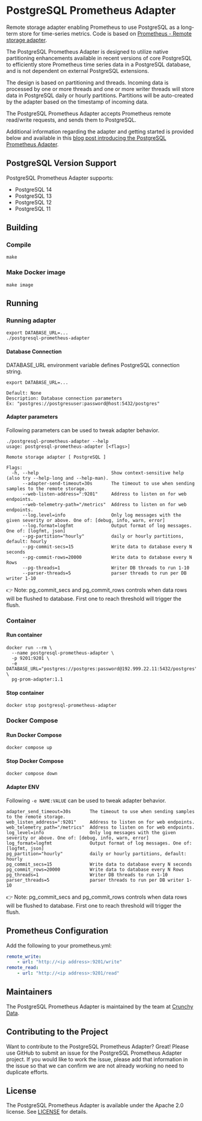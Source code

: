 # PostgreSQL Prometheus Adapter

Remote storage adapter enabling Prometheus to use PostgreSQL as a long-term store for time-series metrics. Code is based on [Prometheus - Remote storage adapter](https://github.com/prometheus/prometheus/tree/master/documentation/examples/remote_storage/remote_storage_adapter).

The PostgreSQL Prometheus Adapter is designed to utilize native partitioning enhancements available in recent versions of core PostgreSQL to efficiently store Prometheus time series data in a PostgreSQL database, and is not dependent on external PostgreSQL extensions.

The design is based on partitioning and threads. Incoming data is processed by one or more threads and one or more writer threads will store data in PostgreSQL daily or hourly partitions. Partitions will be auto-created by the adapter based on the timestamp of incoming data.

The PostgreSQL Prometheus Adapter accepts Prometheus remote read/write requests, and sends them to PostgreSQL.

Additional information regarding the adapter and getting started is provided below and available in this [blog post introducing the PostgreSQL Prometheus Adapter](https://info.crunchydata.com/blog/using-postgres-to-back-prometheus-for-your-postgresql-monitoring-1).

## PostgreSQL Version Support

PostgreSQL Prometheus Adapter supports:

* PostgreSQL 14
* PostgreSQL 13
* PostgreSQL 12
* PostgreSQL 11

## Building

### Compile

```shell
make
```

### Make Docker image

```shell
make image
```

## Running

### Running adapter

```shell
export DATABASE_URL=...
./postgresql-prometheus-adapter
```

#### Database Connection

DATABASE_URL environment variable defines PostgreSQL connection string.

```shell
export DATABASE_URL=...

```

```shell
Default: None
Description: Database connection parameters
Ex: "postgres://postgresuser:password@host:5432/postgres"
```

#### Adapter parameters

Following parameters can be used to tweak adapter behavior.

```shell
./postgresql-prometheus-adapter --help
usage: postgresql-prometheus-adapter [<flags>]

Remote storage adapter [ PostgreSQL ]

Flags:
  -h, --help                           Show context-sensitive help (also try --help-long and --help-man).
      --adapter-send-timeout=30s       The timeout to use when sending samples to the remote storage.
      --web-listen-address=":9201"     Address to listen on for web endpoints.
      --web-telemetry-path="/metrics"  Address to listen on for web endpoints.
      --log.level=info                 Only log messages with the given severity or above. One of: [debug, info, warn, error]
      --log.format=logfmt              Output format of log messages. One of: [logfmt, json]
      --pg-partition="hourly"          daily or hourly partitions, default: hourly
      --pg-commit-secs=15              Write data to database every N seconds
      --pg-commit-rows=20000           Write data to database every N Rows
      --pg-threads=1                   Writer DB threads to run 1-10
      --parser-threads=5               parser threads to run per DB writer 1-10
```
:point_right: Note: pg_commit_secs and pg_commit_rows controls when data rows will be flushed to database. First one to reach threshold will trigger the flush.

### Container

#### Run container

```shell
docker run --rm \
  --name postgresql-prometheus-adapter \
  -p 9201:9201 \
  -e DATABASE_URL="postgres://postgres:password@192.999.22.11:5432/postgres" \
  pg-prom-adapter:1.1
```

#### Stop container

```shell
docker stop postgresql-prometheus-adapter
```

### Docker Compose

#### Run Docker Compose

```shell
docker compose up
```

#### Stop Docker Compose

```shell
docker compose down
```

#### Adapter ENV

Following `-e NAME:VALUE` can be used to tweak adapter behavior.

```shell
adapter_send_timeout=30s       The timeout to use when sending samples to the remote storage.
web_listen_address=":9201"     Address to listen on for web endpoints.
web_telemetry_path="/metrics"  Address to listen on for web endpoints.
log_level=info                 Only log messages with the given severity or above. One of: [debug, info, warn, error]
log_format=logfmt              Output format of log messages. One of: [logfmt, json]
pg_partition="hourly"          daily or hourly partitions, default: hourly
pg_commit_secs=15              Write data to database every N seconds
pg_commit_rows=20000           Write data to database every N Rows
pg_threads=1                   Writer DB threads to run 1-10
parser_threads=5               parser threads to run per DB writer 1-10
```
:point_right: Note: pg_commit_secs and pg_commit_rows controls when data rows will be flushed to database. First one to reach threshold will trigger the flush.

## Prometheus Configuration

Add the following to your prometheus.yml:

```yaml
remote_write:
    - url: "http://<ip address>:9201/write"
remote_read:
    - url: "http://<ip address>:9201/read"
 ```

## Maintainers

The PostgreSQL Prometheus Adapter is maintained by the team at [Crunchy Data](https://www.crunchydata.com/).

## Contributing to the Project

Want to contribute to the PostgreSQL Prometheus Adapter? Great! Please use GitHub to submit an issue for the PostgreSQL Prometheus Adapter project.  If you would like to work the issue, please add that information in the issue so that we can confirm we are not already working no need to duplicate efforts.

## License

The PostgreSQL Prometheus Adapter is available under the Apache 2.0 license. See [LICENSE](https://github.com/CrunchyData/postgresql-prometheus-adapter/blob/master/LICENSE) for details.
